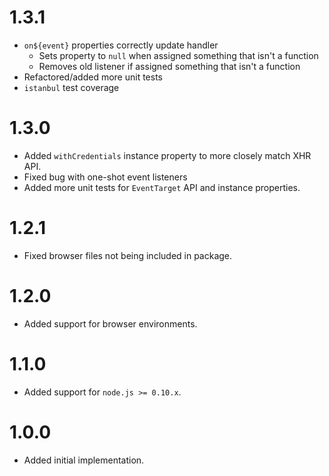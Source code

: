 # 1.3.1

- `on${event}` properties correctly update handler
  - Sets property to `null` when assigned something that isn't a function
  - Removes old listener if assigned something that isn't a function
- Refactored/added more unit tests
- `istanbul` test coverage

# 1.3.0

- Added `withCredentials` instance property to more closely match XHR API.
- Fixed bug with one-shot event listeners
- Added more unit tests for `EventTarget` API and instance properties.

# 1.2.1

- Fixed browser files not being included in package.

# 1.2.0

- Added support for browser environments.

# 1.1.0

- Added support for `node.js >= 0.10.x`.

# 1.0.0

- Added initial implementation.

